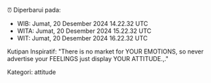 ⏰ Diperbarui pada:
- WIB: Jumat, 20 Desember 2024 14.22.32 UTC
- WITA: Jumat, 20 Desember 2024 15.22.32 UTC
- WIT: Jumat, 20 Desember 2024 16.22.32 UTC

Kutipan Inspiratif:
"There is no market for YOUR EMOTIONS, so never advertise your FEELINGS just display YOUR ATTITUDE.,."


Kategori: attitude

